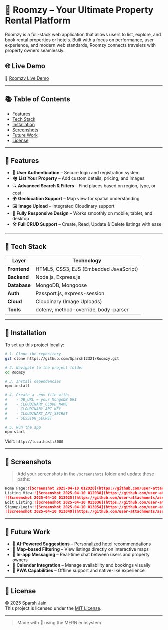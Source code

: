 
# 🌟 Roomzy – Your Ultimate Property Rental Platform

Roomzy is a full-stack web application that allows users to list, explore, and book rental properties or hotels. Built with a focus on performance, user experience, and modern web standards, Roomzy connects travelers with property owners seamlessly.

## 🌐 Live Demo

🔗 [Roomzy Live Demo](https://roomzy-1.onrender.com)

---

## 📚 Table of Contents

- [Features](#features)
- [Tech Stack](#tech-stack)
- [Installation](#installation)
- [Screenshots](#screenshots)
- [Future Work](#future-work)
- [License](#license)

---

## 🚀 Features

- 🔐 **User Authentication** – Secure login and registration system
- 🏘️ **List Your Property** – Add custom details, pricing, and images
- 🔍 **Advanced Search & Filters** – Find places based on region, type, or cost
- 🌍 **Geolocation Support** – Map view for spatial understanding
- 🖼️ **Image Upload** – Integrated Cloudinary support
- 📱 **Fully Responsive Design** – Works smoothly on mobile, tablet, and desktop
- 🛠️ **Full CRUD Support** – Create, Read, Update & Delete listings with ease

---

## 🧰 Tech Stack

| Layer       | Technology                                     |
|-------------|------------------------------------------------|
| **Frontend**| HTML5, CSS3, EJS (Embedded JavaScript)         |
| **Backend** | Node.js, Express.js                            |
| **Database**| MongoDB, Mongoose                              |
| **Auth**    | Passport.js, express-session                   |
| **Cloud**   | Cloudinary (Image Uploads)                     |
| **Tools**   | dotenv, method-override, body-parser           |

---

## 💾 Installation

To set up this project locally:

```bash
# 1. Clone the repository
git clone https://github.com/Sparsh12321/Roomzy.git

# 2. Navigate to the project folder
cd Roomzy

# 3. Install dependencies
npm install

# 4. Create a .env file with:
#    - DB_URL = your MongoDB URI
#    - CLOUDINARY_CLOUD_NAME
#    - CLOUDINARY_API_KEY
#    - CLOUDINARY_API_SECRET
#    - SESSION_SECRET

# 5. Run the app
npm start
```

Visit: `http://localhost:3000`

---

## 📸 Screenshots

> Add your screenshots in the `/screenshots` folder and update these paths:

```md
Home Page:![Screenshot 2025-04-10 012920](https://github.com/user-attachments/assets/f28c5eca-e1f5-4abc-b43c-b4723c3e9f7a)
Listing View:![Screenshot 2025-04-10 012938](https://github.com/user-attachments/assets/e36ed6a2-f334-402c-bc2b-2e5f721376a5)
![Screenshot 2025-04-10 013025](https://github.com/user-attachments/assets/6844bf11-395a-4070-8493-98e145f975a3)
Edit Listing:![Screenshot 2025-04-10 013036](https://github.com/user-attachments/assets/ff192ce2-2b34-45f1-991e-3bb1d2c0a745)
Signup/Login:![Screenshot 2025-04-10 013054](https://github.com/user-attachments/assets/3dec2c99-4b65-49f0-b30b-3ff0b764f908)
![Screenshot 2025-04-10 013048](https://github.com/user-attachments/assets/cda296ef-0c8e-4560-a842-02a2aa40028a)

```

---

## 🔮 Future Work

- 🧠 **AI-Powered Suggestions** – Personalized hotel recommendations
- 📍 **Map-based Filtering** – View listings directly on interactive maps
- 💬 **In-app Messaging** – Real-time chat between users and property owners
- 📆 **Calendar Integration** – Manage availability and bookings visually
- 📲 **PWA Capabilities** – Offline support and native-like experience

---

## 📝 License

© 2025 Sparsh Jain  
This project is licensed under the [MIT License](LICENSE).

---

> Made with 💙 using the MERN ecosystem
